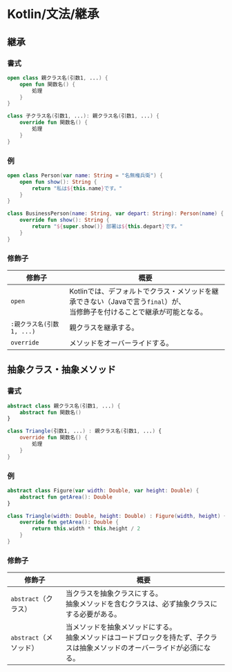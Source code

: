 # Kotlin/文法/継承

## 継承

### 書式

```kotlin
open class 親クラス名(引数1, ...) {
    open fun 関数名() {
        処理
    }
}

class 子クラス名(引数1, ...): 親クラス名(引数1, ...) {
    override fun 関数名() {
        処理
    }
}
```

### 例

```kotlin
open class Person(var name: String = "名無権兵衛") {
    open fun show(): String {
        return "私は${this.name}です。"
    }
}

class BusinessPerson(name: String, var depart: String): Person(name) {
    override fun show(): String {
        return "${super.show()} 部署は${this.depart}です。"
    }
}
```

### 修飾子

| 修飾子                    | 概要                                                         |
| ------------------------- | ------------------------------------------------------------ |
| `open`                    | Kotlinでは、デフォルトでクラス・メソッドを継承できない（Javaで言う`final`）が、<br />当修飾子を付けることで継承が可能となる。 |
| `:親クラス名(引数1, ...)` | 親クラスを継承する。                                         |
| `override`                | メソッドをオーバーライドする。                               |

## 抽象クラス・抽象メソッド

### 書式

```kotlin
abstract class 親クラス名(引数1, ...) {
    abstract fun 関数名()
}

class Triangle(引数1, ...) : 親クラス名(引数1, ...) {
    override fun 関数名() {
        処理
    }
}
```

### 例

```kotlin
abstract class Figure(var width: Double, var height: Double) {
    abstract fun getArea(): Double
}

class Triangle(width: Double, height: Double) : Figure(width, height) {
    override fun getArea(): Double {
        return this.width * this.height / 2
    }
}
```

### 修飾子

| 修飾子                 | 概要                                                         |
| ---------------------- | ------------------------------------------------------------ |
| `abstract`（クラス）   | 当クラスを抽象クラスにする。<br />抽象メソッドを含むクラスは、必ず抽象クラスにする必要がある。 |
| `abstract`（メソッド） | 当メソッドを抽象メソッドにする。<br />抽象メソッドはコードブロックを持たず、子クラスは抽象メソッドのオーバーライドが必須になる。 |
